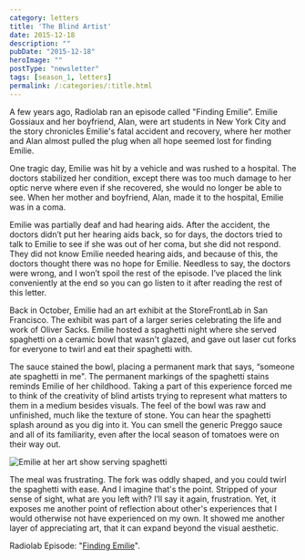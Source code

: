 ```yaml
---
category: letters
title: 'The Blind Artist'
date: 2015-12-18
description: ""
pubDate: "2015-12-18"
heroImage: ""
postType: "newsletter"
tags: [season_1, letters]
permalink: /:categories/:title.html
---
```




A few years ago, Radiolab ran an episode called "Finding Emilie”. Emilie Gossiaux and her boyfriend, Alan, were art students in New York City and the story chronicles Emilie's fatal accident and recovery, where her mother and Alan almost pulled the plug when all hope seemed lost for finding Emilie.

One tragic day, Emilie was hit by a vehicle and was rushed to a hospital. The doctors stabilized her condition, except there was too much damage to her optic nerve where even if she recovered, she would no longer be able to see. When her mother and boyfriend, Alan, made it to the hospital, Emilie was in a coma.

Emilie was partially deaf and had hearing aids. After the accident, the doctors didn’t put her hearing aids back, so for days, the doctors tried to talk to Emilie to see if she was out of her coma, but she did not respond. They did not know Emilie needed hearing aids, and because of this, the doctors thought there was no hope for Emilie. Needless to say, the doctors were wrong, and I won’t spoil the rest of the episode. I’ve placed the link conveniently at the end so you can go listen to it after reading the rest of this letter.

Back in October, Emilie had an art exhibit at the StoreFrontLab in San Francisco. The exhibit was part of a larger series celebrating the life and work of Oliver Sacks. Emilie hosted a spaghetti night where she served spaghetti on a ceramic bowl that wasn't glazed, and gave out laser cut forks for everyone to twirl and eat their spaghetti with.

The sauce stained the bowl, placing a permanent mark that says, “someone ate spaghetti in me". The permanent markings of the spaghetti stains reminds Emilie of her childhood. Taking a part of this experience forced me to think of the creativity of blind artists trying to represent what matters to them in a medium besides visuals. The feel of the bowl was raw and unfinished, much like the texture of stone. You can hear the spaghetti splash around as you dig into it. You can smell the generic Preggo sauce and all of its familiarity, even after the local season of tomatoes were on their way out.

![Emilie at her art show serving spaghetti](https://gallery.tinyletterapp.com/b7acb1dd09358f1ed19f16a562a005fc08d42511/images/51b12477-8937-4b5c-91ff-1c5242e9d6cf.jpg)

The meal was frustrating. The fork was oddly shaped, and you could twirl the spaghetti with ease. And I imagine that's the point. Stripped of your sense of sight, what are you left with? I’ll say it again, frustration. Yet, it exposes me another point of reflection about other's experiences that I would otherwise not have experienced on my own. It showed me another layer of appreciating art, that it can expand beyond the visual aesthetic.

Radiolab Episode: "[Finding Emilie](https://www.radiolab.org/story/110206-finding-emilie/)".

